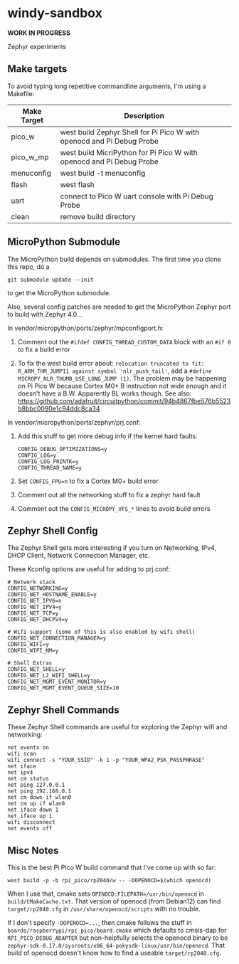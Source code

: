 # windy-sandbox

**WORK IN PROGRESS**

Zephyr experiments


## Make targets

To avoid typing long repetitive commandline arguments, I'm using a Makefile:

| Make Target  | Description                                              |
| ------------ | -------------------------------------------------------- |
| pico\_w      | west build Zephyr Shell for Pi Pico W with openocd and Pi Debug Probe |
| pico\_w\_mp  | west build MicriPython for Pi Pico W with openocd and Pi Debug Probe |
| menuconfig   | west build -t menuconfig                                 |
| flash        | west flash                                               |
| uart         | connect to Pico W uart console with Pi Debug Probe       |
| clean        | remove build directory                                   |


## MicroPython Submodule

The MicroPython build depends on submodules. The first time you clone this
repo, do a

```
git submodule update --init
```

to get the MicroPython submodule.

Also, several config patches are needed to get the MicroPython Zephyr port to
build with Zephyr 4.0...

In vendor/micropython/ports/zephyr/mpconfigport.h:

1. Comment out the `#ifdef CONFIG_THREAD_CUSTOM_DATA` block with an `#if 0`
   to fix a build error

2. To fix the west build error about:
   `relocation truncated to fit: R_ARM_THM_JUMP11 against symbol 'nlr_push_tail'`,
    add a `#define MICROPY_NLR_THUMB_USE_LONG_JUMP (1)`. The problem may be
    happening on Pi Pico W because Cortex M0+ B instruction not wide enough
    and it doesn't have a B.W. Apparently BL works though. See also:
    https://github.com/adafruit/circuitpython/commit/94b4867fbe576b5523b8bbc0090e1c94ddc8ca34

In vendor/micropython/ports/zephyr/prj.conf:

1. Add this stuff to get more debug info if the kernel hard faults:

   ```
   CONFIG_DEBUG_OPTIMIZATIONS=y
   CONFIG_LOG=y
   CONFIG_LOG_PRINTK=y
   CONFIG_THREAD_NAME=y
   ```

2. Set `CONFIG_FPU=n` to fix a Cortex M0+ build error

3. Comment out all the networking stuff to fix a zephyr hard fault

4. Comment out the `CONFIG_MICROPY_VFS_*` lines to avoid build errors


## Zephyr Shell Config

The Zephyr Shell gets more interesting if you turn on Networking, IPv4, DHCP
Client, Network Connection Manager, etc.

These Kconfig options are useful for adding to prj.conf:

```
# Network stack
CONFIG_NETWORKING=y
CONFIG_NET_HOSTNAME_ENABLE=y
CONFIG_NET_IPV6=n
CONFIG_NET_IPV4=y
CONFIG_NET_TCP=y
CONFIG_NET_DHCPV4=y

# Wifi support (some of this is also enabled by wifi shell)
CONFIG_NET_CONNECTION_MANAGER=y
CONFIG_WIFI=y
CONFIG_WIFI_NM=y

# Shell Extras
CONFIG_NET_SHELL=y
CONFIG_NET_L2_WIFI_SHELL=y
CONFIG_NET_MGMT_EVENT_MONITOR=y
CONFIG_NET_MGMT_EVENT_QUEUE_SIZE=10
```


## Zephyr Shell Commands

These Zephyr Shell commands are useful for exploring the Zephyr wifi and
networking:

```
net events on
wifi scan
wifi connect -s "YOUR_SSID" -k 1 -p "YOUR_WPA2_PSK_PASSPHRASE"
net iface
net ipv4
net cm status
net ping 127.0.0.1
net ping 192.168.0.1
net cm down if wlan0
net cm up if wlan0
net iface down 1
net iface up 1
wifi disconnect
net events off
```


## Misc Notes

This is the best Pi Pico W build command that I've come up with so far:
```
west build -p -b rpi_pico/rp2040/w -- -DOPENOCD=$(which openocd)
```

When I use that, cmake sets `OPENOCD:FILEPATH=/usr/bin/openocd` in
`build/CMakeCache.txt`. That version of openocd (from Debian12) can find
`target/rp2040.cfg` in `/usr/share/openocd/scripts` with no trouble.

If I don't specify `-DOPENOCD=...`, then cmake follows the stuff in
`boards/raspberrypi/rpi_pico/board.cmake` which defaults to cmsis-dap for
`RPI_PICO_DEBUG_ADAPTER` but non-helpfully selects the openocd binary to be
`zephyr-sdk-0.17.0/sysroots/x86_64-pokysdk-linux/usr/bin/openocd`. That build
of openocd doesn't know how to find a useable `target/rp2040.cfg`.
